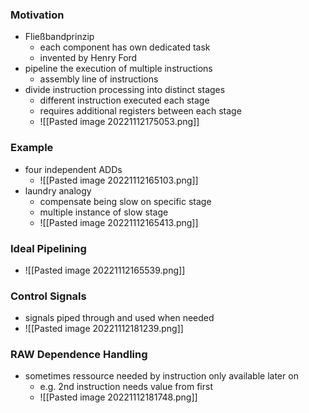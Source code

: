 ### Motivation
+ Fließbandprinzip
	+ each component has own dedicated task
	+ invented by Henry Ford
+ pipeline the execution of multiple instructions
	+ assembly line of instructions
+ divide instruction processing into distinct stages
	+ different instruction executed each stage
	+ requires additional registers between each stage
	+ ![[Pasted image 20221112175053.png]]

### Example
+ four independent ADDs
	+ ![[Pasted image 20221112165103.png]]
+ laundry analogy
	+ compensate being slow on specific stage
	+ multiple instance of slow stage
	+ ![[Pasted image 20221112165413.png]]

### Ideal Pipelining
+ ![[Pasted image 20221112165539.png]]

### Control Signals
+ signals piped through and used when needed
+ ![[Pasted image 20221112181239.png]]

### RAW Dependence Handling
+ sometimes ressource needed by instruction only available later on
	+ e.g. 2nd instruction needs value from first
	+ ![[Pasted image 20221112181748.png]]